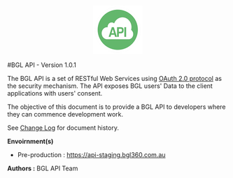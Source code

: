 <div align="center">
  <img src="images/bglapilogo.png" alt="BGL API Logo"/>
</div>

#BGL API - Version 1.0.1

The BGL API is a set of RESTful Web Services using [OAuth 2.0 protocol](http://oauth.net/2/) as the security mechanism.
The API exposes BGL users' Data to the client applications with users' consent.

The objective of this document is to provide a BGL API to developers where they can commence development work.

See [Change Log](change_log/README.md) for document history.

**Envoirnment(s)**

* Pre-production :
https://api-staging.bgl360.com.au


**Authors :**  BGL API Team
